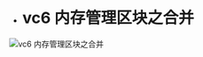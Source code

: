 - # vc6 内存管理区块之合并

![vc6 内存管理区块之合并](https://github.com/havenow/my-C-plus-plus/blob/master/C%2B%2B%E5%86%85%E5%AD%98%E7%AE%A1%E7%90%86/images/vc6%20%E5%86%85%E5%AD%98%E7%AE%A1%E7%90%86%E5%8C%BA%E5%9D%97%E4%B9%8B%E5%90%88%E5%B9%B6.png)  

